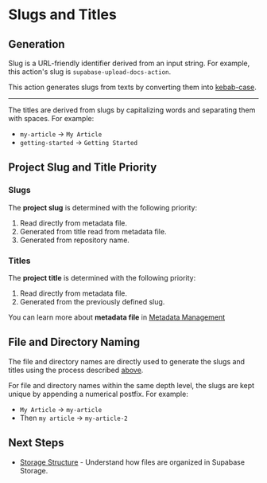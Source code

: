 # Slugs and Titles

## Generation

Slug is a URL-friendly identifier derived from an input string. For example,
this action's slug is `supabase-upload-docs-action`.

This action generates slugs from texts by converting them into
[kebab-case](https://developer.mozilla.org/en-US/docs/Glossary/Kebab_case).

---

The titles are derived from slugs by capitalizing words and separating them with
spaces. For example:

- `my-article` -> `My Article`
- `getting-started` -> `Getting Started`

## Project Slug and Title Priority

### Slugs

The **project slug** is determined with the following priority:

1. Read directly from metadata file.
2. Generated from title read from metadata file.
3. Generated from repository name.

### Titles

The **project title** is determined with the following priority:

1. Read directly from metadata file.
2. Generated from the previously defined slug.

You can learn more about **metadata file** in
[Metadata Management](./02-metadata-management.md#metadata-file)

## File and Directory Naming

The file and directory names are directly used to generate the slugs and titles
using the process described [above](#generation).

For file and directory names within the same depth level, the slugs are kept
unique by appending a numerical postfix. For example:

- `My Article` -> `my-article`
- Then `my article` -> `my-article-2`

## Next Steps

- [Storage Structure](./01-storage-structure.md) - Understand how files are
  organized in Supabase Storage.
